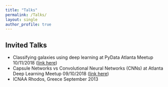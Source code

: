 ```yaml
---
title: "Talks"
permalink: /Talks/
layout: single
author_profile: true
---
```


## Invited Talks
* Classifying galaxies using deep learning at PyData Atlanta Meetup 10/11/2018 ([link here](https://www.meetup.com/PyData-Atlanta/events/253046995/)) 
* Capsule Networks vs Convolutional Neural Networks (CNNs) at Atlanta Deep Learning
Meetup 09/10/2018 ([link here](https://www.meetup.com/atlanta-deep-learning/events/253817616/))
* ICNAA Rhodos, Greece September 2013

